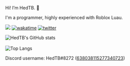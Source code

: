 Hi! I’m HedTB. 👋

I'm a programmer, highly experienced with Roblox Luau.

![](https://komarev.com/ghpvc/?username=hedtb&color=blue)
[![wakatime](https://wakatime.com/badge/user/1d239772-b6e6-4bb3-8af4-03d0d1cbc9de.svg)](https://wakatime.com/@HedTB)
[![twitter](https://img.shields.io/twitter/follow/hedtb_yt?label=followers&logo=twitter&color=%23007ec6&style=plastic)](https://twitter.com/hedtb_yt)

![HedTB's GitHub stats](https://github-readme-stats.vercel.app/api?username=HedTB&count_private=true&theme=github_dark&show_icons=true&border_color=4C8EDA&include_all_commits=true&border_radius=12)
<br><br>
![Top Langs](https://github-readme-stats.vercel.app/api/top-langs/?username=HedTB&theme=github_dark&layout=compact&border_color=4C8EDA&card_width=445&border_radius=12)

Discord username: HedTB#8272 ([638038115277340723](https://discord.com/users/638038115277340723/))
